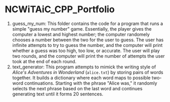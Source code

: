 # NCWiTAiC_CPP_Portfolio

1. guess_my_num: This folder contains the code for a program that runs a simple "guess my number" game. Essentially, the player gives the computer a lowest and highest number; the computer randomely chooses a number between the two for the user to guess. The user has infinite attempts to try to guess the number, and the computer will print whether a guess was too high, too low, or accurate. The user will play two rounds, and the computer will print the number of attempts the user took at the end of each round.
2. text_generator: This program attempts to mimick the writing style of _Alice's Adventures in Wonderland_ (`alice.txt`) by storing pairs of words together. It  builds a dictionary where each word maps to possible two-word continuations. Starting with the phrase "Alice was," it randomly selects the next phrase based on the last word and continues generating text until it forms 20 sentences.
